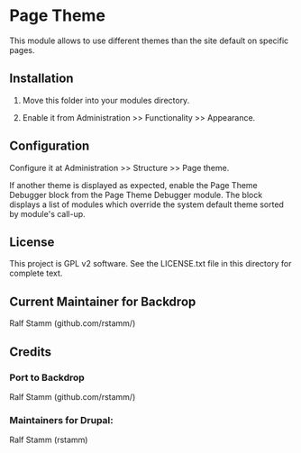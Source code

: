 # Page Theme

This module allows to use different themes than the site default on specific
pages.

## Installation

1. Move this folder into your modules directory.

2. Enable it from Administration >> Functionality >> Appearance.

## Configuration

Configure it at Administration >> Structure >> Page theme.

If another theme is displayed as expected, enable the Page Theme Debugger block
from the Page Theme Debugger module. The block displays a list of modules which
override the system default theme sorted by module's call-up.

## License

This project is GPL v2 software. See the LICENSE.txt file in this directory for
complete text.

## Current Maintainer for Backdrop

Ralf Stamm (github.com/rstamm/)

## Credits

### Port to Backdrop

Ralf Stamm (github.com/rstamm/)

### Maintainers for Drupal:

Ralf Stamm (rstamm)
